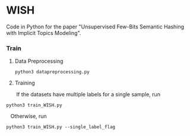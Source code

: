 # WISH

Code in Python for the paper "Unsupervised Few-Bits Semantic Hashing with Implicit Topics Modeling".

### Train
1. Data Preprocessing

    ```
    python3 datapreprocessing.py
    ```
    
2. Training

&nbsp;&nbsp;&nbsp;&nbsp;&nbsp;&nbsp; If the datasets have multiple labels for a single sample, run

    python3 train_WISH.py
    
&nbsp;&nbsp; Otherwise, run

 
    python3 train_WISH.py --single_label_flag

